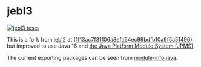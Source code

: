# jebl3

[![jebl3 tests](https://github.com/LinguaPhylo/jebl3/actions/workflows/jebl3.yml/badge.svg)](https://github.com/LinguaPhylo/jebl3/actions/workflows/jebl3.yml)

This is a fork from [jebl2](https://github.com/rambaut/jebl2) at ([1f13ac7f31106a8efa54ec99bdfb10a9f5a51496](https://github.com/rambaut/jebl2/tree/1f13ac7f31106a8efa54ec99bdfb10a9f5a51496)), 
but improved to use Java 16 and [the Java Platform Module System (JPMS)](https://www.infoq.com/articles/java9-osgi-future-modularity/).

The current exporting packages can be seen from [module-info.java](src/module-info.java).
